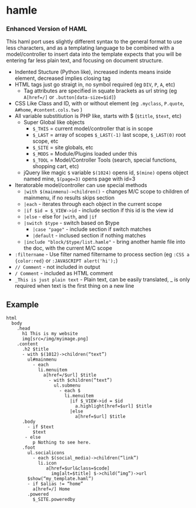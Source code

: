 hamle
=====

### Enhanced Version of HAML

This haml port uses slightly different syntax to the general format to use less characters, 
and as a templating language to be combined with a model/controller to insert data into the template expects
that you will be entering far less plain text, and focusing on document structure.

* Indented Stucture (Python like), increased indents means inside element, decreased implies closing tag
* HTML tags just go straigt in, no symbol required (eg `DIV`, `P`, `A`, etc)
  * Tag attributes are specified in squate brackets as url string (eg `A[href=/]` or `.button[data-size=$id]`)
* CSS Like Class and ID, with or without element (eg `.myclass`, `P.quote`, `A#home`, `#content.cols.two` )
* All variable substitiution is PHP like, starts with $ (`$title`, `$text`, etc)
  * Super Global like objects
    * `$_THIS` = current model/controller that is in scope
    * `$_LAST` = array of scopes `$_LAST(-1)` last scope, `$_LAST(0)` root scope, etc
    * `$_SITE` = site globals, etc
    * `$_MODS` = Module/Plugins loaded under this
    * `$_TOOL` = Model/Controller Tools (search, special functions, shopping cart, etc)
  * jQuery like magic `$` variable `$(1024)` opens id, `$(mine)` opens object named mine, `$(page=3)` opens page with id=3
* Iteratorable model/controller can use special methods
  * `|with $(mainmenu)->children()` - changes M/C scope to children of mainmenu, if no results skips section
  * `|each` - iterates through each object in the current scope
  * `|if $id = $_VIEW->id` - include section if this id is the view id
  * `|else` - else for `|with`, and `|if`
  * `|switch $type` - switch based on $type
    * `|case "page"` - include section if switch matches
    * `|default` - inclused section if nothing matches
  * `|include "block/$type/list.hamle"` - bring another hamle file into the doc, with the current M/C scope
* `:filtername` - Use filter named filtername to process section (eg `:CSS a {color:red}` or `:JAVASCRIPT alert('hi');`)
* `// Comment` - not included in output
* `/ Comment` - included as HTML comment
* `_This is just plain text` - Plain text, can be easily translated, _ is only required when text is the first thing on a new line
 

## Example 
```haml
html
  body
    .head
      h1 This is my website
      img[src=/img/myimage.png]
    .content
      .h2 $title
      - with $(1012)->children(“text”)
        ul#mainmenu
          - each
            li.menuitem
              a[href=/$url] $title
                - with $children(“text”)
                  ul.submenu
                    - each $
                      li.menuitem
                        |if $_VIEW->id = $id
                          a.highlight[href=$url] $title
                        |else
                          a[href=$url] $title
      .body
        - if $text
          $text
	   - else
          p Nothing to see here.            
      .foot
        ul.socialicons
          - each $(social_media)->children(“link”)
            li.icon
               a[href=$url&class=$code]
                 img[alt=$title] $->child(“img”)->url
        $show(“my_template.haml”)
        - if $alias != “home”
          a[href=/] Home
        .powered
          $_SITE.poweredby
```
